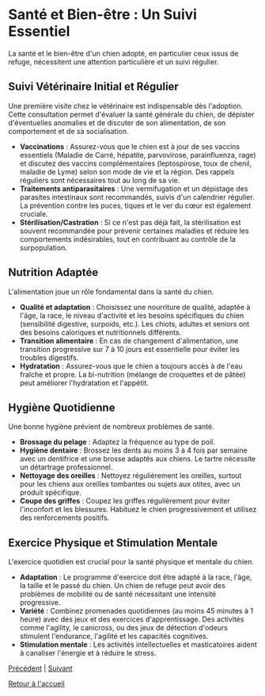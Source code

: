 # Santé et Bien-être : Un Suivi Essentiel

La santé et le bien-être d'un chien adopté, en particulier ceux issus de refuge, nécessitent une attention particulière et un suivi régulier.

## Suivi Vétérinaire Initial et Régulier

Une première visite chez le vétérinaire est indispensable dès l'adoption. Cette consultation permet d'évaluer la santé générale du chien, de dépister d'éventuelles anomalies et de discuter de son alimentation, de son comportement et de sa socialisation.

- **Vaccinations** : Assurez-vous que le chien est à jour de ses vaccins essentiels (Maladie de Carré, hépatite, parvovirose, parainfluenza, rage) et discutez des vaccins complémentaires (leptospirose, toux de chenil, maladie de Lyme) selon son mode de vie et la région. Des rappels réguliers sont nécessaires tout au long de sa vie.
- **Traitements antiparasitaires** : Une vermifugation et un dépistage des parasites intestinaux sont recommandés, suivis d'un calendrier régulier. La prévention contre les puces, tiques et le ver du cœur est également cruciale.
- **Stérilisation/Castration** : Si ce n'est pas déjà fait, la stérilisation est souvent recommandée pour prévenir certaines maladies et réduire les comportements indésirables, tout en contribuant au contrôle de la surpopulation.

## Nutrition Adaptée

L'alimentation joue un rôle fondamental dans la santé du chien.

- **Qualité et adaptation** : Choisissez une nourriture de qualité, adaptée à l'âge, la race, le niveau d'activité et les besoins spécifiques du chien (sensibilité digestive, surpoids, etc.). Les chiots, adultes et seniors ont des besoins caloriques et nutritionnels différents.
- **Transition alimentaire** : En cas de changement d'alimentation, une transition progressive sur 7 à 10 jours est essentielle pour éviter les troubles digestifs.
- **Hydratation** : Assurez-vous que le chien a toujours accès à de l'eau fraîche et propre. La bi-nutrition (mélange de croquettes et de pâtée) peut améliorer l'hydratation et l'appétit.

## Hygiène Quotidienne

Une bonne hygiène prévient de nombreux problèmes de santé.

- **Brossage du pelage** : Adaptez la fréquence au type de poil.
- **Hygiène dentaire** : Brossez les dents au moins 3 à 4 fois par semaine avec un dentifrice et une brosse adaptés aux chiens. Le tartre nécessite un détartrage professionnel.
- **Nettoyage des oreilles** : Nettoyez régulièrement les oreilles, surtout pour les chiens aux oreilles tombantes ou sujets aux otites, avec un produit spécifique.
- **Coupe des griffes** : Coupez les griffes régulièrement pour éviter l'inconfort et les blessures. Habituez le chien progressivement et utilisez des renforcements positifs.

## Exercice Physique et Stimulation Mentale

L'exercice quotidien est crucial pour la santé physique et mentale du chien.

- **Adaptation** : Le programme d'exercice doit être adapté à la race, l'âge, la taille et le passé du chien. Un chien de refuge peut avoir des problèmes de mobilité ou de santé nécessitant une intensité progressive.
- **Variété** : Combinez promenades quotidiennes (au moins 45 minutes à 1 heure) avec des jeux et des exercices d'apprentissage. Des activités comme l'agility, le canicross, ou des jeux de détection d'odeurs stimulent l'endurance, l'agilité et les capacités cognitives.
- **Stimulation mentale** : Les activités intellectuelles et masticatoires aident à canaliser l'énergie et à réduire le stress. 

[Précédent](./4_education_socialisation.md) | [Suivant](./6_langage_canin.md)

[Retour à l'accueil](../index.md) 